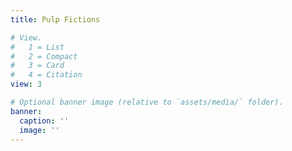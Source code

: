 ```yaml
---
title: Pulp Fictions

# View.
#   1 = List
#   2 = Compact
#   3 = Card
#   4 = Citation
view: 3

# Optional banner image (relative to `assets/media/` folder).
banner:
  caption: ''
  image: ''
---
```

